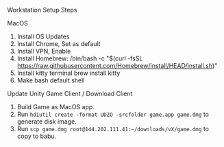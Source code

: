 Workstation Setup Steps

MacOS

1. Install OS Updates
2. Install Chrome, Set as default
2. Install VPN, Enable
3. Install Homebrew:
	/bin/bash -c "$(curl -fsSL https://raw.githubusercontent.com/Homebrew/install/HEAD/install.sh)"
4. Install kitty terminal
	brew install kitty
5. Make bash default shell

Update Unity Game Client / Download Client

1. Build Game as MacOS app.
2. Run `hdiutil create -format UDZO -srcfolder game.app game.dmg` to generate disk image.
3. Run `scp game.dmg root@144.202.111.41:~/downloads/vX/game.dmg` to copy to babu.
